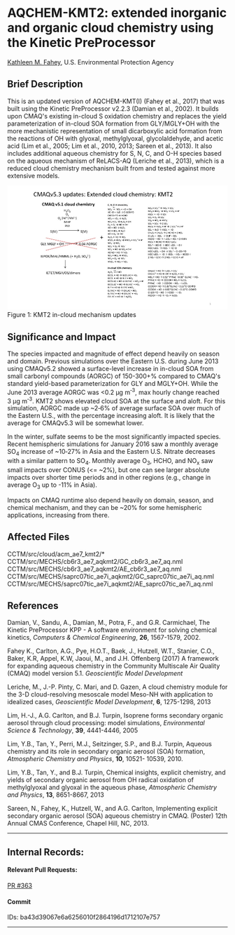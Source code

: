 # AQCHEM-KMT2: extended inorganic and organic cloud chemistry using the Kinetic PreProcessor

[Kathleen M. Fahey](mailto:fahey.kathleen@epa.gov), U.S. Environmental Protection Agency

## Brief Description

This is an updated version of AQCHEM-KMT(I) (Fahey et al., 2017) that was built using the Kinetic PreProcessor v2.2.3 (Damian et al., 2002).
It builds upon CMAQ's existing in-cloud S oxidation chemistry and replaces the yield parameterization of in-cloud SOA formation from GLY/MGLY+OH with the more mechanistic representation of small dicarboxylic acid formation from the reactions of OH with glyoxal, methylglyoxal, glycolaldehyde, and acetic acid (Lim et al., 2005; Lim et al., 2010, 2013; Sareen et al., 2013). It also includes additional aqueous chemistry for S, N, C, and O-H species based on the aqueous mechanism of ReLACS-AQ (Leriche et al., 2013), which is a reduced cloud chemistry mechanism built from and tested against more extensive models. 

![Mechanism](KMT2-mechanism.jpg)
Figure 1: KMT2 in-cloud mechanism updates

## Significance and Impact

The species impacted and magnitude of effect depend heavily on season and domain. Previous simulations over the Eastern U.S. during June 2013 using CMAQv5.2 showed a surface-level increase in in-cloud SOA from small carbonyl compounds (AORGC) of 150-300+% compared to CMAQ's standard yield-based parameterization for GLY and MGLY+OH.  While the June 2013 average AORGC was <0.2&nbsp;&#956;g&nbsp;m<sup>&#8209;3</sup>, max hourly change reached 3&nbsp;&#956;g&nbsp;m<sup>&#8209;3</sup>. KMT2 shows elevated cloud SOA at the surface and aloft. For this simulation, AORGC made up ~2&#8209;6% of average surface SOA over much of the Eastern U.S., with the percentage increasing aloft. It is likely that the average for CMAQv5.3 will be somewhat lower.

In the winter, sulfate seems to be the most significantly impacted species. Recent hemispheric simulations for January 2016 saw a monthly average SO<sub>4</sub> increase of ~10&#8209;27% in Asia and the Eastern U.S. Nitrate decreases with a similar pattern to SO<sub>4</sub>. Monthly average O<sub>3</sub>, HCHO, and NO<sub>x</sub> saw small impacts over CONUS (<= ~2%), but one can see larger absolute impacts over shorter time periods and in other regions (e.g., change in average O<sub>3</sub> up to -11% in Asia). 

Impacts on CMAQ runtime also depend heavily on domain, season, and chemical mechanism, and they can be ~20% for some hemispheric applications, increasing from there.                  

## Affected Files

CCTM/src/cloud/acm_ae7_kmt2/*
CCTM/src/MECHS/cb6r3_ae7_aqkmt2/GC_cb6r3_ae7_aq.nml 
CCTM/src/MECHS/cb6r3_ae7_aqkmt2/AE_cb6r3_ae7_aq.nml  
CCTM/src/MECHS/saprc07tic_ae7i_aqkmt2/GC_saprc07tic_ae7i_aq.nml 
CCTM/src/MECHS/saprc07tic_ae7i_aqkmt2/AE_saprc07tic_ae7i_aq.nml        

## References

Damian, V., Sandu, A., Damian, M., Potra, F., and G.R. Carmichael, The Kinetic PreProcessor KPP - A software environment for solving chemical kinetics, *Computers & Chemical Engineering*, **26**, 1567-1579, 2002.

Fahey K., Carlton, A.G., Pye, H.O.T., Baek, J., Hutzell, W.T., Stanier, C.O., Baker, K.R, Appel, K.W, Jaoui, M., and J.H. Offenberg (2017) A framework for expanding aqueous chemistry in the Community Multiscale Air Quality (CMAQ) model version 5.1. *Geoscientific Model Development*

Leriche, M., J.-P. Pinty, C. Mari, and D. Gazen, A cloud chemistry module for the 3-D cloud-resolving mesoscale model Meso-NH with application to idealized cases, *Geoscientific Model Development*, **6**, 1275-1298, 2013

Lim, H.-J., A.G. Carlton, and B.J. Turpin, Isoprene forms secondary organic aerosol through cloud processing: model simulations, *Environmental Science & Technology*, **39**, 4441-4446, 2005 

Lim, Y.B., Tan, Y., Perri, M.J., Seitzinger, S.P., and B.J. Turpin, Aqueous chemistry and its role in secondary organic aerosol (SOA) formation, *Atmospheric Chemistry and Physics*, **10**, 10521-
10539, 2010.

Lim, Y.B., Tan, Y., and B.J. Turpin, Chemical insights, explicit chemistry, and yields of secondary organic aerosol from OH radical oxidation of methylglyoxal and
glyoxal in the aqueous phase, *Atmospheric Chemistry and Physics*, **13**, 8651-8667, 2013
                 
Sareen, N., Fahey, K., Hutzell, W., and A.G. Carlton, Implementing explicit secondary organic aerosol (SOA) aqueous chemistry in CMAQ. (Poster) 12th Annual CMAS Conference, Chapel Hill, NC, 2013.

-----
## Internal Records:
#### Relevant Pull Requests:
[PR #363](https://github.com/USEPA/CMAQ_Dev/pull/363)

#### Commit 
IDs: ba43d39067e6a6256010f2864196d1712107e757

-----

